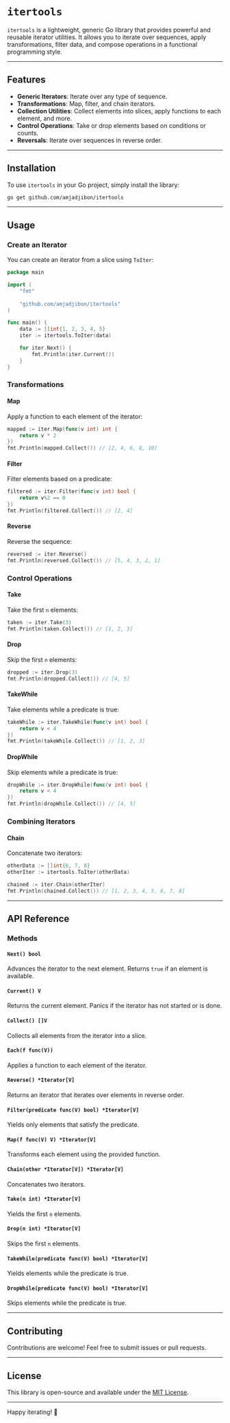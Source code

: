 # `itertools`

`itertools` is a lightweight, generic Go library that provides powerful and reusable iterator utilities. It allows you to iterate over sequences, apply transformations, filter data, and compose operations in a functional programming style.

---

## Features

- **Generic Iterators**: Iterate over any type of sequence.
- **Transformations**: Map, filter, and chain iterators.
- **Collection Utilities**: Collect elements into slices, apply functions to each element, and more.
- **Control Operations**: Take or drop elements based on conditions or counts.
- **Reversals**: Iterate over sequences in reverse order.

---

## Installation

To use `itertools` in your Go project, simply install the library:

```bash
go get github.com/amjadjibon/itertools
```

---

## Usage

### Create an Iterator

You can create an iterator from a slice using `ToIter`:

```go
package main

import (
	"fmt"
    
	"github.com/amjadjibon/itertools"
)

func main() {
	data := []int{1, 2, 3, 4, 5}
	iter := itertools.ToIter(data)

	for iter.Next() {
		fmt.Println(iter.Current())
	}
}
```

### Transformations

#### Map

Apply a function to each element of the iterator:

```go
mapped := iter.Map(func(v int) int {
	return v * 2
})
fmt.Println(mapped.Collect()) // [2, 4, 6, 8, 10]
```

#### Filter

Filter elements based on a predicate:

```go
filtered := iter.Filter(func(v int) bool {
	return v%2 == 0
})
fmt.Println(filtered.Collect()) // [2, 4]
```

#### Reverse

Reverse the sequence:

```go
reversed := iter.Reverse()
fmt.Println(reversed.Collect()) // [5, 4, 3, 2, 1]
```

### Control Operations

#### Take

Take the first `n` elements:

```go
taken := iter.Take(3)
fmt.Println(taken.Collect()) // [1, 2, 3]
```

#### Drop

Skip the first `n` elements:

```go
dropped := iter.Drop(3)
fmt.Println(dropped.Collect()) // [4, 5]
```

#### TakeWhile

Take elements while a predicate is true:

```go
takeWhile := iter.TakeWhile(func(v int) bool {
	return v < 4
})
fmt.Println(takeWhile.Collect()) // [1, 2, 3]
```

#### DropWhile

Skip elements while a predicate is true:

```go
dropWhile := iter.DropWhile(func(v int) bool {
	return v < 4
})
fmt.Println(dropWhile.Collect()) // [4, 5]
```

### Combining Iterators

#### Chain

Concatenate two iterators:

```go
otherData := []int{6, 7, 8}
otherIter := itertools.ToIter(otherData)

chained := iter.Chain(otherIter)
fmt.Println(chained.Collect()) // [1, 2, 3, 4, 5, 6, 7, 8]
```

---

## API Reference

### Methods

#### `Next() bool`
Advances the iterator to the next element. Returns `true` if an element is available.

#### `Current() V`
Returns the current element. Panics if the iterator has not started or is done.

#### `Collect() []V`
Collects all elements from the iterator into a slice.

#### `Each(f func(V))`
Applies a function to each element of the iterator.

#### `Reverse() *Iterator[V]`
Returns an iterator that iterates over elements in reverse order.

#### `Filter(predicate func(V) bool) *Iterator[V]`
Yields only elements that satisfy the predicate.

#### `Map(f func(V) V) *Iterator[V]`
Transforms each element using the provided function.

#### `Chain(other *Iterator[V]) *Iterator[V]`
Concatenates two iterators.

#### `Take(n int) *Iterator[V]`
Yields the first `n` elements.

#### `Drop(n int) *Iterator[V]`
Skips the first `n` elements.

#### `TakeWhile(predicate func(V) bool) *Iterator[V]`
Yields elements while the predicate is true.

#### `DropWhile(predicate func(V) bool) *Iterator[V]`
Skips elements while the predicate is true.

---

## Contributing

Contributions are welcome! Feel free to submit issues or pull requests.

---

## License

This library is open-source and available under the [MIT License](LICENSE).

---

Happy iterating! 🎉